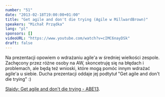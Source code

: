 ```yaml
---
number: "51"
date: "2013-02-18T19:00:00+01:00"
title: "Get agile and don't die trying (Agile w MillwardBrown)"
speakers: "Michał Prządka"
lang: "pl"
sponsors: []
videoURL: "https://www.youtube.com/watch?v=cIMC6nayDSk"
draft: false
---
```


Na prezentacji opowiem o wdrażaniu agile'a w średniej wielkości zespole. Zachęcony przez różne osoby na AW, skoncetruję się  na błędach i problemach, ale będą też wnioski, które mogą pomóc innym wdrażać agile'a u siebie. Ducha prezentacji oddaje jej podtytuł "Get agile and don't die trying" :)

<a href="https://www.slideshare.net/MichalPrzadka/get-agile-and-dont-die-trying-abe2013" target="_blank">Slajdy: Get agile and don't die trying - ABE13</a>.



